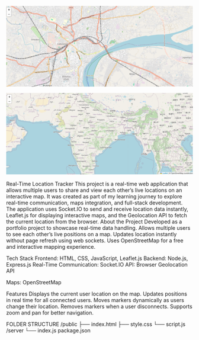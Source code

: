 <p align="center">
  <img src="https://raw.githubusercontent.com/Harshita-prog30/Real-Time-Location-Tracker/main/location.png" alt="Real-Time Location Tracker Screenshot" width="800" />
</p>
<p align="center">
  <img src="https://raw.githubusercontent.com/Harshita-prog30/Real-Time-Location-Tracker/main/map.png" alt="Real-Time Location Tracker Screenshot" width="800" />
</p>

Real-Time Location Tracker
This project is a real-time web application that allows multiple users to share and view each other’s live locations on an interactive map. It was created as part of my learning journey to explore real-time communication, maps integration, and full-stack development. The application uses Socket.IO to send and receive location data instantly, Leaflet.js for displaying interactive maps, and the Geolocation API to fetch the current location from the browser.
About the Project
Developed as a portfolio project to showcase real-time data handling.
Allows multiple users to see each other’s live positions on a map.
Updates location instantly without page refresh using web sockets.
Uses OpenStreetMap for a free and interactive mapping experience.

Tech Stack
Frontend: HTML, CSS, JavaScript, Leaflet.js
Backend: Node.js, Express.js
Real-Time Communication: Socket.IO
API: Browser Geolocation API

Maps: OpenStreetMap

 Features
 Displays the current user location on the map.
 Updates positions in real time for all connected users.
 Moves markers dynamically as users change their location.
 Removes markers when a user disconnects.
 Supports zoom and pan for better navigation.


 FOLDER STRUCTURE
 /public
   ├── index.html
   ├── style.css
   └── script.js
/server
   └── index.js
package.json
